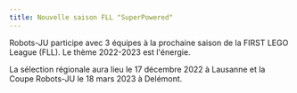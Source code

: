 ```yaml
---
title: Nouvelle saison FLL "SuperPowered"
---
```


Robots-JU participe avec 3 équipes à la prochaine saison de la FIRST LEGO League (FLL).
Le thème 2022-2023 est l'énergie.

<!--more-->

La sélection régionale aura lieu le 17 décembre 2022 à Lausanne et la Coupe Robots-JU le 18 mars 2023 à Delémont.
